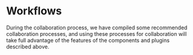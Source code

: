 # Workflows

During the collaboration process, we have compiled some recommended collaboration processes, and using these processes for collaboration will take full advantage of the features of the components and plugins described above.